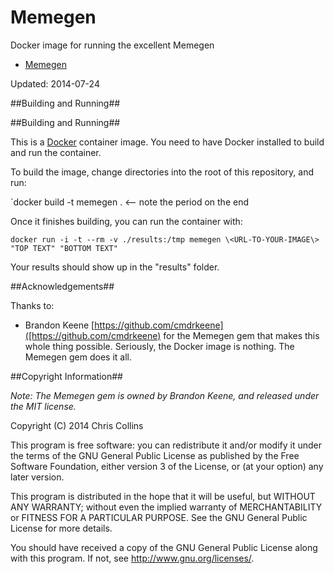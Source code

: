 Memegen
=======

Docker image for running the excellent Memegen

* [Memegen](https://github.com/cmdrkeene/memegen)

Updated: 2014-07-24

##Building and Running##

##Building and Running##

This is a [Docker](http://docker.io) container image.  You need to have Docker installed to build and run the container.

To build the image, change directories into the root of this repository, and run:

`docker build -t memegen .   <-- note the period on the end

Once it finishes building, you can run the container with:

`docker run -i -t --rm -v ./results:/tmp memegen \<URL-TO-YOUR-IMAGE\> "TOP TEXT" "BOTTOM TEXT"`

Your results should show up in the "results" folder.

##Acknowledgements##

Thanks to:

* Brandon Keene [https://github.com/cmdrkeene]([https://github.com/cmdrkeene) for the Memegen gem that makes this whole thing possible.  Seriously, the Docker image is nothing.  The Memegen gem does it all.

##Copyright Information##

_Note: The Memegen gem is owned by Brandon Keene, and released under the MIT license._

Copyright (C) 2014 Chris Collins

This program is free software: you can redistribute it and/or modify it under the terms of the GNU General Public License as published by the Free Software Foundation, either version 3 of the License, or (at your option) any later version.

This program is distributed in the hope that it will be useful, but WITHOUT ANY WARRANTY; without even the implied warranty of MERCHANTABILITY or FITNESS FOR A PARTICULAR PURPOSE. See the GNU General Public License for more details.

You should have received a copy of the GNU General Public License along with this program. If not, see http://www.gnu.org/licenses/.

